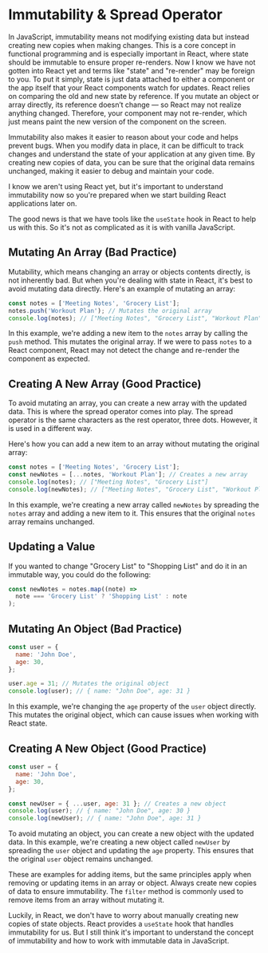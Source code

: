 # Immutability & Spread Operator

In JavaScript, immutability means not modifying existing data but instead creating new copies when making changes. This is a core concept in functional programming and is especially important in React, where state should be immutable to ensure proper re-renders. Now I know we have not gotten into React yet and terms like "state" and "re-render" may be foreign to you. To put it simply, state is just data attached to either a component or the app itself that your React components watch for updates. React relies on comparing the old and new state by reference. If you mutate an object or array directly, its reference doesn’t change — so React may not realize anything changed. Therefore, your component may not re-render, which just means paint the new version of the component on the screen.

Immutability also makes it easier to reason about your code and helps prevent bugs. When you modify data in place, it can be difficult to track changes and understand the state of your application at any given time. By creating new copies of data, you can be sure that the original data remains unchanged, making it easier to debug and maintain your code.

I know we aren't using React yet, but it's important to understand immutability now so you're prepared when we start building React applications later on.

The good news is that we have tools like the `useState` hook in React to help us with this. So it's not as complicated as it is with vanilla JavaScript.

## Mutating An Array (Bad Practice)

Mutability, which means changing an array or objects contents directly, is not inherently bad. But when you're dealing with state in React, it's best to avoid mutating data directly. Here's an example of mutating an array:

```javascript
const notes = ['Meeting Notes', 'Grocery List'];
notes.push('Workout Plan'); // Mutates the original array
console.log(notes); // ["Meeting Notes", "Grocery List", "Workout Plan"]
```

In this example, we're adding a new item to the `notes` array by calling the `push` method. This mutates the original array. If we were to pass `notes` to a React component, React may not detect the change and re-render the component as expected.

## Creating A New Array (Good Practice)

To avoid mutating an array, you can create a new array with the updated data. This is where the spread operator comes into play. The spread operator is the same characters as the rest operator, three dots. However, it is used in a different way.

 Here's how you can add a new item to an array without mutating the original array:

```javascript
const notes = ['Meeting Notes', 'Grocery List'];
const newNotes = [...notes, 'Workout Plan']; // Creates a new array
console.log(notes); // ["Meeting Notes", "Grocery List"]
console.log(newNotes); // ["Meeting Notes", "Grocery List", "Workout Plan"]
```

In this example, we're creating a new array called `newNotes` by spreading the `notes` array and adding a new item to it. This ensures that the original `notes` array remains unchanged.

## Updating a Value

If you wanted to change "Grocery List" to "Shopping List" and do it in an immutable way, you could do the following:

```js
const newNotes = notes.map((note) =>
  note === 'Grocery List' ? 'Shopping List' : note
);
````

## Mutating An Object (Bad Practice)

```javascript
const user = {
  name: 'John Doe',
  age: 30,
};

user.age = 31; // Mutates the original object
console.log(user); // { name: "John Doe", age: 31 }
```

In this example, we're changing the `age` property of the `user` object directly. This mutates the original object, which can cause issues when working with React state.

## Creating A New Object (Good Practice)

```javascript
const user = {
  name: 'John Doe',
  age: 30,
};

const newUser = { ...user, age: 31 }; // Creates a new object
console.log(user); // { name: "John Doe", age: 30 }
console.log(newUser); // { name: "John Doe", age: 31 }
```

To avoid mutating an object, you can create a new object with the updated data. In this example, we're creating a new object called `newUser` by spreading the `user` object and updating the `age` property. This ensures that the original `user` object remains unchanged.

These are examples for adding items, but the same principles apply when removing or updating items in an array or object. Always create new copies of data to ensure immutability. The `filter` method is commonly used to remove items from an array without mutating it.

Luckily, in React, we don't have to worry about manually creating new copies of state objects. React provides a `useState` hook that handles immutability for us. But I still think it's important to understand the concept of immutability and how to work with immutable data in JavaScript.
